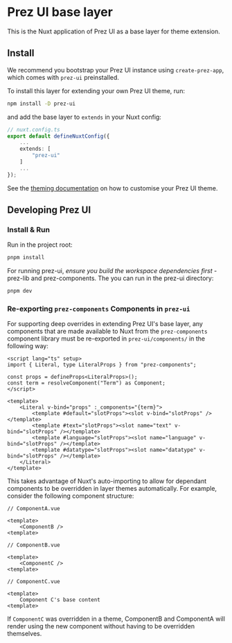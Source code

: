 # Prez UI base layer
This is the Nuxt application of Prez UI as a base layer for theme extension.

## Install
We recommend you bootstrap your Prez UI instance using `create-prez-app`, which comes with `prez-ui` preinstalled.

To install this layer for extending your own Prez UI theme, run:

```bash
npm install -D prez-ui
```

and add the base layer to `extends` in your Nuxt config:

```typescript
// nuxt.config.ts
export default defineNuxtConfig({
    ...
    extends: [
        "prez-ui"
    ]
    ...
});
```

See the [theming documentation](https://github.com/rdflib/prez-ui/blob/main/docs/theming.md) on how to customise your Prez UI theme.

## Developing Prez UI
### Install & Run

Run in the project root:
```bash
pnpm install
```

For running prez-ui, *ensure you build the workspace dependencies first* - prez-lib and prez-components. The you can run in the prez-ui directory:
```bash
pnpm dev
```

### Re-exporting `prez-components` Components in `prez-ui`
For supporting deep overrides in extending Prez UI's base layer, any components that are made available to Nuxt from the `prez-components` component library must be re-exported in `prez-ui/components/` in the following way:

```vue
<script lang="ts" setup>
import { Literal, type LiteralProps } from "prez-components";

const props = defineProps<LiteralProps>();
const term = resolveComponent("Term") as Component;
</script>

<template>
    <Literal v-bind="props" :_components="{term}">
        <template #default="slotProps"><slot v-bind="slotProps" /></template>
        <template #text="slotProps"><slot name="text" v-bind="slotProps" /></template>
        <template #language="slotProps"><slot name="language" v-bind="slotProps" /></template>
        <template #datatype="slotProps"><slot name="datatype" v-bind="slotProps" /></template>
    </Literal>
</template>

```

This takes advantage of Nuxt's auto-importing to allow for dependant components to be overridden in layer themes automatically. For example, consider the following component structure:

```vue
// ComponentA.vue

<template>
    <ComponentB />
<template>
```

```vue
// ComponentB.vue

<template>
    <ComponentC />
<template>
```

```vue
// ComponentC.vue

<template>
    Component C's base content
<template>
```

If `ComponentC` was overridden in a theme, ComponentB and ComponentA will render using the new component without having to be overridden themselves.
